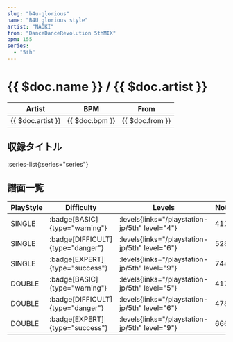 ```yaml
---
slug: "b4u-glorious"
name: "B4U glorious style"
artist: "NAOKI"
from: "DanceDanceRevolution 5thMIX"
bpm: 155
series:
  - "5th"
---
```


# {{ $doc.name }} / {{ $doc.artist }}

|Artist|BPM|From|
|------|---|----|
|{{ $doc.artist }}|{{ $doc.bpm }}|{{ $doc.from }}|

## 収録タイトル

:series-list{:series="series"}

## 譜面一覧

|PlayStyle|Difficulty|Levels|Notes|Movie|
|---------|----------|------|-----|-----|
|SINGLE| :badge[BASIC]{type="warning"}|<div class="field is-grouped is-grouped-multiline"> :levels{links="/playstation-jp/5th" level="4"}</div>|412/0||
|SINGLE| :badge[DIFFICULT]{type="danger"}|<div class="field is-grouped is-grouped-multiline"> :levels{links="/playstation-jp/5th" level="6"}</div>|528/0||
|SINGLE| :badge[EXPERT]{type="success"}|<div class="field is-grouped is-grouped-multiline"> :levels{links="/playstation-jp/5th" level="9"}</div>|744/0||
|DOUBLE| :badge[BASIC]{type="warning"}|<div class="field is-grouped is-grouped-multiline"> :levels{links="/playstation-jp/5th" level="5"}</div>|417/0||
|DOUBLE| :badge[DIFFICULT]{type="danger"}|<div class="field is-grouped is-grouped-multiline"> :levels{links="/playstation-jp/5th" level="6"}</div>|478/0||
|DOUBLE| :badge[EXPERT]{type="success"}|<div class="field is-grouped is-grouped-multiline"> :levels{links="/playstation-jp/5th" level="9"}</div>|666/0||
